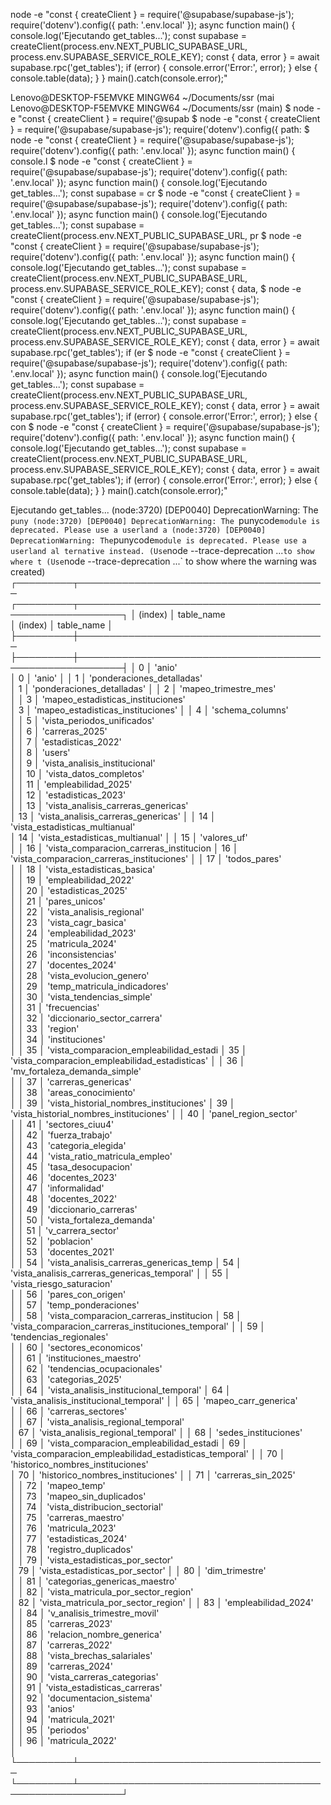  node -e "const { createClient } = require('@supabase/supabase-js'); require('dotenv').config({ path: '.env.local' }); async function main() { console.log('Ejecutando get_tables...'); const supabase = createClient(process.env.NEXT_PUBLIC_SUPABASE_URL, process.env.SUPABASE_SERVICE_ROLE_KEY); const { data, error } = await supabase.rpc('get_tables'); if (error) { console.error('Error:', error); } else { console.table(data); } } main().catch(console.error);"

Lenovo@DESKTOP-F5EMVKE MINGW64 ~/Documents/ssr (mai
Lenovo@DESKTOP-F5EMVKE MINGW64 ~/Documents/ssr (main)
$ node -e "const { createClient } = require('@supab
$ node -e "const { createClient } = require('@supabase/supabase-js'); require('dotenv').config({ path:
$ node -e "const { createClient } = require('@supabase/supabase-js'); require('dotenv').config({ path: '.env.local' }); async function main() { console.l
$ node -e "const { createClient } = require('@supabase/supabase-js'); require('dotenv').config({ path: '.env.local' }); async function main() { console.log('Ejecutando get_tables...'); const supabase = cr
$ node -e "const { createClient } = require('@supabase/supabase-js'); require('dotenv').config({ path: '.env.local' }); async function main() { console.log('Ejecutando get_tables...'); const supabase = createClient(process.env.NEXT_PUBLIC_SUPABASE_URL, pr
$ node -e "const { createClient } = require('@supabase/supabase-js'); require('dotenv').config({ path: '.env.local' }); async function main() { console.log('Ejecutando get_tables...'); const supabase = createClient(process.env.NEXT_PUBLIC_SUPABASE_URL, process.env.SUPABASE_SERVICE_ROLE_KEY); const { data,
$ node -e "const { createClient } = require('@supabase/supabase-js'); require('dotenv').config({ path: '.env.local' }); async function main() { console.log('Ejecutando get_tables...'); const supabase = createClient(process.env.NEXT_PUBLIC_SUPABASE_URL, process.env.SUPABASE_SERVICE_ROLE_KEY); const { data, error } = await supabase.rpc('get_tables'); if (er
$ node -e "const { createClient } = require('@supabase/supabase-js'); require('dotenv').config({ path: '.env.local' }); async function main() { console.log('Ejecutando get_tables...'); const supabase = createClient(process.env.NEXT_PUBLIC_SUPABASE_URL, process.env.SUPABASE_SERVICE_ROLE_KEY); const { data, error } = await supabase.rpc('get_tables'); if (error) { console.error('Error:', error); } else { con
$ node -e "const { createClient } = require('@supabase/supabase-js'); require('dotenv').config({ path: '.env.local' }); async function main() { console.log('Ejecutando get_tables...'); const supabase = createClient(process.env.NEXT_PUBLIC_SUPABASE_URL, process.env.SUPABASE_SERVICE_ROLE_KEY); const { data, error } = await supabase.rpc('get_tables'); if (error) { console.error('Error:', error); } else { console.table(data); } } main().catch(console.error);"





















Ejecutando get_tables...
(node:3720) [DEP0040] DeprecationWarning: The `puny
(node:3720) [DEP0040] DeprecationWarning: The `punycode` module is deprecated. Please use a userland a
(node:3720) [DEP0040] DeprecationWarning: The `punycode` module is deprecated. Please use a userland al
ternative instead.
(Use `node --trace-deprecation ...` to show where t
(Use `node --trace-deprecation ...` to show where the warning was created)
┌─────────┬────────────────────────────────────────
┌─────────┬─────────────────────────────────────────────────────────┐
│ (index) │ table_name                             
│ (index) │ table_name                                              │
├─────────┼────────────────────────────────────────
├─────────┼─────────────────────────────────────────────────────────┤
│ 0       │ 'anio'                                 
│ 0       │ 'anio'                                                  │
│ 1       │ 'ponderaciones_detalladas'             
│ 1       │ 'ponderaciones_detalladas'                              │
│ 2       │ 'mapeo_trimestre_mes'                  
                 │
│ 3       │ 'mapeo_estadisticas_instituciones'     
│ 3       │ 'mapeo_estadisticas_instituciones'                      │
│ 4       │ 'schema_columns'                       
                 │
│ 5       │ 'vista_periodos_unificados'            
                 │
│ 6       │ 'carreras_2025'                        
                 │
│ 7       │ 'estadisticas_2022'                    
                 │
│ 8       │ 'users'                                
                 │
│ 9       │ 'vista_analisis_institucional'         
                 │
│ 10      │ 'vista_datos_completos'                
                 │
│ 11      │ 'empleabilidad_2025'                   
                 │
│ 12      │ 'estadisticas_2023'                    
                 │
│ 13      │ 'vista_analisis_carreras_genericas'    
│ 13      │ 'vista_analisis_carreras_genericas'                     │
│ 14      │ 'vista_estadisticas_multianual'        
│ 14      │ 'vista_estadisticas_multianual'                         │
│ 15      │ 'valores_uf'                           
                 │
│ 16      │ 'vista_comparacion_carreras_institucion
│ 16      │ 'vista_comparacion_carreras_instituciones'              │
│ 17      │ 'todos_pares'                          
                 │
│ 18      │ 'vista_estadisticas_basica'            
                 │
│ 19      │ 'empleabilidad_2022'                   
                 │
│ 20      │ 'estadisticas_2025'                    
                 │
│ 21      │ 'pares_unicos'                         
                 │
│ 22      │ 'vista_analisis_regional'              
                 │
│ 23      │ 'vista_cagr_basica'                    
                 │
│ 24      │ 'empleabilidad_2023'                   
                 │
│ 25      │ 'matricula_2024'                       
                 │
│ 26      │ 'inconsistencias'                      
                 │
│ 27      │ 'docentes_2024'                        
                 │
│ 28      │ 'vista_evolucion_genero'               
                 │
│ 29      │ 'temp_matricula_indicadores'           
                 │
│ 30      │ 'vista_tendencias_simple'              
                 │
│ 31      │ 'frecuencias'                          
                 │
│ 32      │ 'diccionario_sector_carrera'           
                 │
│ 33      │ 'region'                               
                 │
│ 34      │ 'instituciones'                        
                 │
│ 35      │ 'vista_comparacion_empleabilidad_estadi
│ 35      │ 'vista_comparacion_empleabilidad_estadisticas'          │
│ 36      │ 'mv_fortaleza_demanda_simple'          
                 │
│ 37      │ 'carreras_genericas'                   
                 │
│ 38      │ 'areas_conocimiento'                   
                 │
│ 39      │ 'vista_historial_nombres_instituciones'
│ 39      │ 'vista_historial_nombres_instituciones'                 │
│ 40      │ 'panel_region_sector'                  
                 │
│ 41      │ 'sectores_ciuu4'                       
                 │
│ 42      │ 'fuerza_trabajo'                       
                 │
│ 43      │ 'categoria_elegida'                    
                 │
│ 44      │ 'vista_ratio_matricula_empleo'         
                 │
│ 45      │ 'tasa_desocupacion'                    
                 │
│ 46      │ 'docentes_2023'                        
                 │
│ 47      │ 'informalidad'                         
                 │
│ 48      │ 'docentes_2022'                        
                 │
│ 49      │ 'diccionario_carreras'                 
                 │
│ 50      │ 'vista_fortaleza_demanda'              
                 │
│ 51      │ 'v_carrera_sector'                     
                 │
│ 52      │ 'poblacion'                            
                 │
│ 53      │ 'docentes_2021'                        
                 │
│ 54      │ 'vista_analisis_carreras_genericas_temp
│ 54      │ 'vista_analisis_carreras_genericas_temporal'            │
│ 55      │ 'vista_riesgo_saturacion'              
                 │
│ 56      │ 'pares_con_origen'                     
                 │
│ 57      │ 'temp_ponderaciones'                   
                 │
│ 58      │ 'vista_comparacion_carreras_institucion
│ 58      │ 'vista_comparacion_carreras_instituciones_temporal'     │
│ 59      │ 'tendencias_regionales'                
                 │
│ 60      │ 'sectores_economicos'                  
                 │
│ 61      │ 'instituciones_maestro'                
                 │
│ 62      │ 'tendencias_ocupacionales'             
                 │
│ 63      │ 'categorias_2025'                      
                 │
│ 64      │ 'vista_analisis_institucional_temporal'
│ 64      │ 'vista_analisis_institucional_temporal'                 │
│ 65      │ 'mapeo_carr_generica'                  
                 │
│ 66      │ 'carreras_sectores'                    
                 │
│ 67      │ 'vista_analisis_regional_temporal'     
│ 67      │ 'vista_analisis_regional_temporal'                      │
│ 68      │ 'sedes_instituciones'                  
                 │
│ 69      │ 'vista_comparacion_empleabilidad_estadi
│ 69      │ 'vista_comparacion_empleabilidad_estadisticas_temporal' │
│ 70      │ 'historico_nombres_instituciones'      
│ 70      │ 'historico_nombres_instituciones'                       │
│ 71      │ 'carreras_sin_2025'                    
                 │
│ 72      │ 'mapeo_temp'                           
                 │
│ 73      │ 'mapeo_sin_duplicados'                 
                 │
│ 74      │ 'vista_distribucion_sectorial'         
                 │
│ 75      │ 'carreras_maestro'                     
                 │
│ 76      │ 'matricula_2023'                       
                 │
│ 77      │ 'estadisticas_2024'                    
                 │
│ 78      │ 'registro_duplicados'                  
                 │
│ 79      │ 'vista_estadisticas_por_sector'        
│ 79      │ 'vista_estadisticas_por_sector'                         │
│ 80      │ 'dim_trimestre'                        
                 │
│ 81      │ 'categorias_genericas_maestro'         
                 │
│ 82      │ 'vista_matricula_por_sector_region'    
│ 82      │ 'vista_matricula_por_sector_region'                     │
│ 83      │ 'empleabilidad_2024'                   
                 │
│ 84      │ 'v_analisis_trimestre_movil'           
                 │
│ 85      │ 'carreras_2023'                        
                 │
│ 86      │ 'relacion_nombre_generica'             
                 │
│ 87      │ 'carreras_2022'                        
                 │
│ 88      │ 'vista_brechas_salariales'             
                 │
│ 89      │ 'carreras_2024'                        
                 │
│ 90      │ 'vista_carreras_categorias'            
                 │
│ 91      │ 'vista_estadisticas_carreras'          
                 │
│ 92      │ 'documentacion_sistema'                
                 │
│ 93      │ 'anios'                                
                 │
│ 94      │ 'matricula_2021'                       
                 │
│ 95      │ 'periodos'                             
                 │
│ 96      │ 'matricula_2022'                       
                 │
└─────────┴────────────────────────────────────────
└─────────┴─────────────────────────────────────────────────────────┘